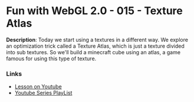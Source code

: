 # Fun with WebGL 2.0 - 015 - Texture Atlas

**Description**:
Today we start using a textures in a different way. We explore an optimization trick called a Texture Atlas, which is just a texture divided into sub textures. So we'll build a minecraft cube using an atlas, a game famous for using this type of texture.

### Links
* [Lesson on Youtube](https://youtu.be/bgqHcsOwYbs)
* [Youtube Series PlayList](https://www.youtube.com/playlist?list=PLMinhigDWz6emRKVkVIEAaePW7vtIkaIF)
